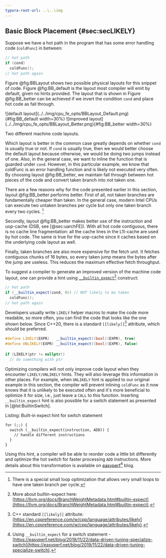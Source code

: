 ```yaml
---
typora-root-url: ..\..\img
---
```


## Basic Block Placement {#sec:secLIKELY}

Suppose we have a hot path in the program that has some error handling code (`coldFunc`) in between:

```cpp
// hot path
if (cond)
  coldFunc();
// hot path again
```
Figure @fig:BBLayout shows two possible physical layouts for this snippet of code. Figure @fig:BB_default is the layout most compiler will emit by default, given no hints provided. The layout that is shown in Figure @fig:BB_better can be achieved if we invert the condition `cond` and place hot code as fall through.

<div id="fig:BBLayout">
![default layout](../../img/cpu_fe_opts/BBLayout_Default.png){#fig:BB_default width=30%}
![improved layout](../../img/cpu_fe_opts/BBLayout_Better.png){#fig:BB_better width=30%}

Two different machine code layouts.
</div>

Which layout is better in the common case greatly depends on whether `cond` is usually true or not. If `cond` is usually true, then we would better choose the default layout because otherwise, we would be doing two jumps instead of one. Also, in the general case, we want to inline the function that is guarded under `cond`. However, in this particular example, we know that coldFunc is an error handling function and is likely not executed very often. By choosing layout @fig:BB_better, we maintain fall through between hot pieces of the code and convert taken branch into not taken one.

There are a few reasons why for the code presented earlier in this section, layout @fig:BB_better performs better. First of all, not taken branches are fundamentally cheaper than taken. In the general case, modern Intel CPUs can execute two untaken branches per cycle but only one taken branch every two cycles. [^2]

Secondly, layout @fig:BB_better makes better use of the instruction and uop-cache (DSB, see [@sec:uarchFE]). With all hot code contiguous, there is no cache line fragmentation: all the cache lines in the L1I-cache are used by hot code. The same is true for the uop-cache since it caches based on the underlying code layout as well. 

Finally, taken branches are also more expensive for the fetch unit. It fetches contiguous chunks of 16 bytes, so every taken jump means the bytes after the jump are useless. This reduces the maximum effective fetch throughput.

To suggest a compiler to generate an improved version of the machine code layout, one can provide a hint using [`__builtin_expect`](https://llvm.org/docs/BranchWeightMetadata.html#builtin-expect)[^3] construct: 

```cpp
// hot path
if (__builtin_expect(cond, 0)) // NOT likely to be taken
  coldFunc();
// hot path again
```

Developers usually write `LIKELY` helper macros to make the code more readable, so more often, you can find the code that looks like the one shown below. Since C++20, there is a standard `[[likely]]`[^10] attribute, which should be preferred.

```cpp
#define LIKELY(EXPR)   __builtin_expect((bool)(EXPR), true)
#define UNLIKELY(EXPR) __builtin_expect((bool)(EXPR), false)

if (LIKELY(ptr != nullptr))
  // do something with ptr
```

Optimizing compilers will not only improve code layout when they encounter `LIKELY/UNLIKELY` hints. They will also leverage this information in other places. For example, when `UNLIKELY` hint is applied to our original example in this section, the compiler will prevent inlining `coldFunc` as it now knows that it is unlikely to be executed often and it's more beneficial to optimize it for size, i.e., just leave a `CALL` to this function. Inserting `__builtin_expect` hint is also possible for a switch statement as presented in [@lst:BuiltinSwitch].

Listing: Built-in expect hint for switch statement

~~~~ {#lst:BuiltinSwitch .cpp}
for (;;) {
  switch (__builtin_expect(instruction, ADD)) {
    // handle different instructions
  }
}
~~~~~~~~~~~~~~~~~~~~~~~~~~~~~~~~~~~~~~~~~~~~~~~~~

Using this hint, a compiler will be able to reorder code a little bit differently and optimize the hot switch for faster processing `ADD` instructions. More details about this transformation is available on [easyperf](https://easyperf.net/blog/2019/11/22/data-driven-tuning-specialize-switch)[^9] blog.

[^2]: There is a special small loop optimization that allows very small loops to have one taken branch per cycle.
[^3]: More about builtin-expect here: [https://llvm.org/docs/BranchWeightMetadata.html#builtin-expect](https://llvm.org/docs/BranchWeightMetadata.html#builtin-expect).
[^9]: Using `__builtin_expect` for a switch statement - [https://easyperf.net/blog/2019/11/22/data-driven-tuning-specialize-switch](https://easyperf.net/blog/2019/11/22/data-driven-tuning-specialize-switch).
[^10]: C++ standard `[[likely]]` attribute: [https://en.cppreference.com/w/cpp/language/attributes/likely](https://en.cppreference.com/w/cpp/language/attributes/likely).


